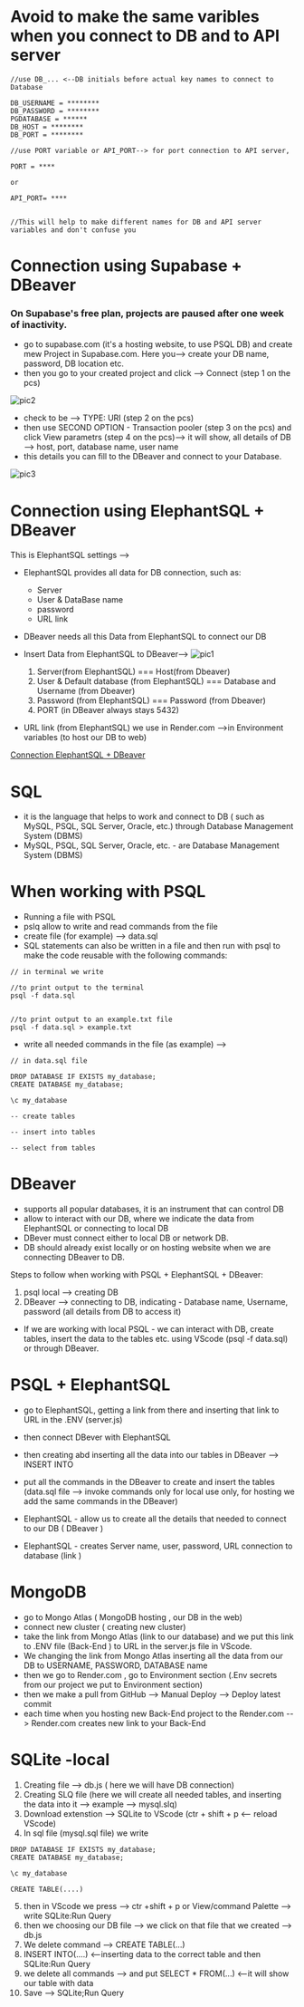 # Avoid to make the same varibles when you connect to DB and to API server

```JS
//use DB_... <--DB initials before actual key names to connect to Database

DB_USERNAME = ********
DB_PASSWORD = ********
PGDATABASE = ******
DB_HOST = ********
DB_PORT = ********
```

```JS
//use PORT variable or API_PORT--> for port connection to API server,

PORT = ****

or

API_PORT= ****


//This will help to make different names for DB and API server variables and don't confuse you
```

# Connection using Supabase + DBeaver

### ​On Supabase's free plan, projects are paused after one week of inactivity.

- go to supabase.com (it's a hosting website, to use PSQL DB) and create mew Project in Supabase.com. Here you--> create your DB name, password, DB location etc.
- then you go to your created project and click --> Connect (step 1 on the pcs)

![pic2](https://github.com/Julian22222/PRACTICE/blob/main/PSQL/IMG/pic2.jpg)

- check to be --> TYPE: URI (step 2 on the pcs)
- then use SECOND OPTION - Transaction pooler (step 3 on the pcs) and click View parametrs (step 4 on the pcs)--> it will show, all details of DB --> host, port, database name, user name
- this details you can fill to the DBeaver and connect to your Database.

![pic3](https://github.com/Julian22222/PRACTICE/blob/main/PSQL/IMG/pic3.jpg)

# Connection using ElephantSQL + DBeaver

This is ElephantSQL settings -->

- ElephantSQL provides all data for DB connection, such as:

  - Server
  - User & DataBase name
  - password
  - URL link

- DBeaver needs all this Data from ElephantSQL to connect our DB
- Insert Data from ElephantSQL to DBeaver-->
  ![pic1](https://github.com/Julian22222/PRACTICE/blob/main/PSQL/IMG/pic1.jpg)

  1. Server(from ElephantSQL) === Host(from Dbeaver)
  2. User & Default database (from ElephantSQL) === Database and Username (from Dbeaver)
  3. Password (from ElephantSQL) === Password (from Dbeaver)
  4. PORT (in DBeaver always stays 5432)

- URL link (from ElephantSQL) we use in Render.com -->in Environment variables (to host our DB to web)

[Connection ElephantSQL + DBeaver](https://technology.amis.nl/database/quick-start-with-free-managed-postgresql-database-on-elephantsql/)

# SQL

- it is the language that helps to work and connect to DB ( such as MySQL, PSQL, SQL Server, Oracle, etc.) through Database Management System (DBMS)
- MySQL, PSQL, SQL Server, Oracle, etc. - are Database Management System (DBMS)

# When working with PSQL

- Running a file with PSQL
- pslq allow to write and read commands from the file
- create file (for example) --> data.sql
- SQL statements can also be written in a file and then run with psql to make the code reusable with the following commands:

```JS
// in terminal we write

//to print output to the terminal
psql -f data.sql


//to print output to an example.txt file
psql -f data.sql > example.txt
```

- write all needed commands in the file (as example) -->

```JS
// in data.sql file

DROP DATABASE IF EXISTS my_database;
CREATE DATABASE my_database;

\c my_database

-- create tables

-- insert into tables

-- select from tables
```

# DBeaver

- supports all popular databases, it is an instrument that can control DB
- allow to interact with our DB, where we indicate the data from ElephantSQL or connecting to local DB
- DBever must connect either to local DB or network DB.
- DB should already exist locally or on hosting website when we are connecting DBeaver to DB.

Steps to follow when working with PSQL + ElephantSQL + DBeaver:

1. psql local --> creating DB
2. DBeaver --> connecting to DB, indicating - Database name, Username, password (all details from DB to access it)

- If we are working with local PSQL - we can interact with DB, create tables, insert the data to the tables etc. using VScode (psql -f data.sql) or through DBeaver.

# PSQL + ElephantSQL

- go to ElephantSQL, getting a link from there and inserting that link to URL in the .ENV (server.js)
- then connect DBever with ElephantSQL
- then creating abd inserting all the data into our tables in DBeaver --> INSERT INTO
- put all the commands in the DBeaver to create and insert the tables (data.sql file --> invoke commands only for local use only, for hosting we add the same commands in the DBeaver)

- ElephantSQL - allow us to create all the details that needed to connect to our DB ( DBeaver )
- ElephantSQL - creates Server name, user, password, URL connection to database (link
  )

# MongoDB

- go to Mongo Atlas ( MongoDB hosting , our DB in the web)
- connect new cluster ( creating new cluster)
- take the link from Mongo Atlas (link to our database) and we put this link to .ENV file (Back-End ) to URL in the server.js file in VScode.
- We changing the link from Mongo Atlas inserting all the data from our DB to USERNAME, PASSWORD, DATABASE name
- then we go to Render.com , go to Environment section (.Env secrets from our project we put to Environment section)
- then we make a pull from GitHub --> Manual Deploy --> Deploy latest commit
- each time when you hosting new Back-End project to the Render.com --> Render.com creates new link to your Back-End

# SQLite -local

1. Creating file --> db.js ( here we will have DB connection)
2. Creating SLQ file (here we will create all needed tables, and inserting the data into it --> example --> mysql.slq)
3. Download extenstion --> SQLite to VScode (ctr + shift + p <-- reload VScode)
4. In sql file (mysql.sql file) we write

```JS
DROP DATABASE IF EXISTS my_database;
CREATE DATABASE my_database;

\c my_database

CREATE TABLE(....)
```

5. then in VScode we press --> ctr +shift + p or View/command Palette --> write SQLite:Run Query
6. then we choosing our DB file --> we click on that file that we created --> db.js
7. We delete command --> CREATE TABLE(...)
8. INSERT INTO(....) <--inserting data to the correct table and then SQLite:Run Query
9. we delete all commands --> and put SELECT \* FROM(...) <--it will show our table with data
10. Save --> SQLite;Run Query
